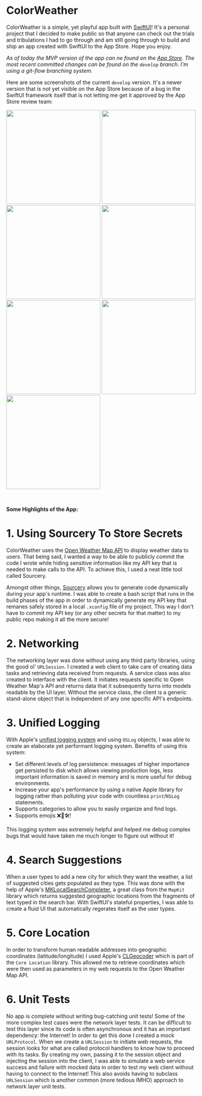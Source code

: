 # ColorWeather
ColorWeather is a simple, yet playful app built with [SwiftUI](https://developer.apple.com/documentation/swiftui)! It's a personal project that I decided to make public so that anyone can check out the trials and tribulations I had to go through and am still going through to build and ship an app created with SwiftUI to the App Store. Hope you enjoy.

*As of today the MVP version of the app can ne found on the [App Store](https://apps.apple.com/ph/app/weathercolor/id1494279648). The most recent committed changes can be found on the `develop` branch. I'm using a git-flow branching system.*


Here are some screenshots of the current `develop` version. It's a newer version that is not yet visible on the App Store because of a bug in the SwiftUI framework itself that is not letting me get it approved by the App Store review team:


<img src="https://github.com/iOSMoonSand/ColorWeather/blob/master/appstore-screenshots/0x0ss-P3.jpg?raw=true" width="250"/> <img src="https://github.com/iOSMoonSand/ColorWeather/blob/master/appstore-screenshots/0x0ss-P3%20(1).jpg?raw=true" width="250"/> <img src="https://github.com/iOSMoonSand/ColorWeather/blob/master/appstore-screenshots/0x0ss-P3%20(2).jpg?raw=true" width="250"/> <img src="https://github.com/iOSMoonSand/ColorWeather/blob/master/appstore-screenshots/0x0ss-P3%20(3).jpg?raw=true" width="250"/> <img src="https://github.com/iOSMoonSand/ColorWeather/blob/master/appstore-screenshots/0x0ss-P3%20(4).jpg?raw=true" width="250"/> <img src="https://github.com/iOSMoonSand/ColorWeather/blob/master/appstore-screenshots/0x0ss-P3%20(5).jpg?raw=true" width="250"/> <img src="https://github.com/iOSMoonSand/ColorWeather/blob/master/appstore-screenshots/0x0ss-P3%20(6).jpg?raw=true" width="250"/>

<br>

**Some Highlights of the App:**

# 1. Using Sourcery To Store Secrets
ColorWeather uses the [Open Weather Map API](https://openweathermap.org/) to display weather data to users. That being said, I wanted a way to be able to publicly commit the code I wrote while hiding sensitive information like my API key that is needed to make calls to the API. To achieve this, I used a neat little tool called Sourcery.

Amongst other things, [Sourcery](https://github.com/krzysztofzablocki/Sourcery) allows you to generate code dynamically during your app's runtime. I was able to create a bash script that runs in the build phases of the app in order to dynamically generate my API key that remanes safely stored in a local `.xconfig` file of my project. This way I don't have to commit my API key (or any other secrets for that matter) to my public repo making it all the more secure!

# 2. Networking
The networking layer was done without using any third party libraries, using the good ol' `URLSession`. I created a web client to take care of creating data tasks and retrieving data received from requests. A service class was also created to interface with the client. It initiates requests specific to Open Weather Map's API and returns data that it subsequently turns into models readable by the UI layer. Without the service class, the client is a generic stand-alone object that is independent of any one specific API's endpoints.

# 3. Unified Logging
With Apple's [unified logging system](https://developer.apple.com/documentation/os/logging) and using `OSLog` objects, I was able to create an elaborate yet performant logging system. Benefits of using this system:
* Set different levels of log persistence: messages of higher importance get persisted to disk which allows viewing production logs, less important information is saved in memory and is more useful for debug environments.
* Increase your app's performance by using a native Apple library for logging rather than polluting your code with countless `print`/`NSLog` statements.
* Supports categories to allow you to easily organize and find logs.
* Supports emojis ❌🔵🛠!

This logging system was extremely helpful and helped me debug complex bugs that would have taken me much longer to figure out without it!

# 4. Search Suggestions
When a user types to add a new city for which they want the weather, a list of suggested cities gets populated as they type. This was done with the help of Apple's [MKLocalSearchCompleter](https://developer.apple.com/documentation/mapkit/mklocalsearchcompleter), a great class from the `MapKit` library which returns suggested geographic locations from the fragments of text typed in the search bar. With SwiftUI's stateful properties, I was able to create a fluid UI that automatically regerates itself as the user types.

# 5. Core Location
In order to transform human readable addresses into geographic coordinates (latitude/longitude) I used Apple's [CLGeocoder](https://developer.apple.com/documentation/corelocation/clgeocoder) which is part of the `Core Location` library. This allowed me to retrieve coordinates which were then used as parameters in my web requests to the Open Weather Map API.

# 6. Unit Tests
No app is complete without writing bug-catching unit tests! Some of the more complex test cases were the network layer tests. It can be difficult to test this layer since its code is often asynchronous and it has an important dependency: the Internet! In order to get this done I created a mock `URLProtocol`. When we create a `URLSession` to initiate web requests, the session looks for what are called protocol handlers to know how to proceed with its tasks. By creating my own, passing it to the session object and injecting the session into the client, I was able to simulate a web service success and failure with mocked data in order to test my web client without having to connect to the Internet! This also avoids having to subclass `URLSession` which is another common (more tedious IMHO) approach to network layer unit tests.
